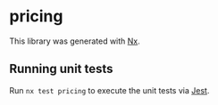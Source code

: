 # pricing

This library was generated with [Nx](https://nx.dev).

## Running unit tests

Run `nx test pricing` to execute the unit tests via [Jest](https://jestjs.io).
